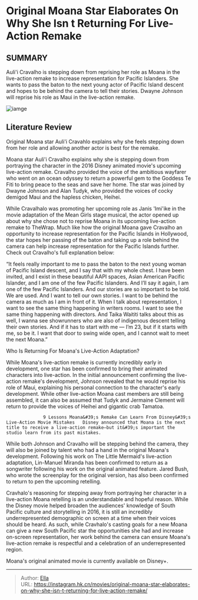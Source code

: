 # Original Moana Star Elaborates On Why She Isn t Returning For Live-Action Remake


## SUMMARY 



  Auli&#39;i Cravalho is stepping down from reprising her role as Moana in the live-action remake to increase representation for Pacific Islanders.   She wants to pass the baton to the next young actor of Pacific Island descent and hopes to be behind the camera to tell their stories.   Dwayne Johnson will reprise his role as Maui in the live-action remake.  

![iamge](https://static1.srcdn.com/wordpress/wp-content/uploads/2024/01/custom-image-of-moana.jpg)

## Literature Review

Original Moana star Auli&#39;i Cravahlo explains why she feels stepping down from her role and allowing another actor is best for the remake.




Moana star Auli&#39;i Cravalho explains why she is stepping down from portraying the character in the 2016 Disney animated movie&#39;s upcoming live-action remake. Cravalho provided the voice of the ambitious wayfarer who went on an ocean odyssey to return a powerful gem to the Goddess Te Fiti to bring peace to the seas and save her home. The star was joined by Dwayne Johnson and Alan Tudyk, who provided the voices of cocky demigod Maui and the hapless chicken, Heihei.




While Cravalhalo was promoting her upcoming role as Janis &#39;Imi&#39;ike in the movie adaptation of the Mean Girls stage musical, the actor opened up about why she chose not to reprise Moana in its upcoming live-action remake to TheWrap. Much like how the original Moana gave Cravalho an opportunity to increase representation for the Pacific Islands in Hollywood, the star hopes her passing of the baton and taking up a role behind the camera can help increase representation for the Pacific Islands further. Check out Cravalho&#39;s full explanation below:


“It feels really important to me to pass the baton to the next young woman of Pacific Island descent, and I say that with my whole chest. I have been invited, and I exist in these beautiful AAPI spaces, Asian American Pacific Islander, and I am one of the few Pacific Islanders. And I’ll say it again, I am one of the few Pacific Islanders. And our stories are so important to be told.
We are used. And I want to tell our own stories. I want to be behind the camera as much as I am in front of it. When I talk about representation, I want to see the same thing happening in writers rooms. I want to see the same thing happening with directors. And Taika Waititi talks about this as well, I wanna see showrunners who are also of indigenous descent telling their own stories.
And if it has to start with me — I’m 23, but if it starts with me, so be it. I want that door to swing wide open, and I cannot wait to meet the next Moana.”






 Who Is Returning For Moana&#39;s Live-Action Adaptation? 
          

While Moana&#39;s live-action remake is currently incredibly early in development, one star has been confirmed to bring their animated characters into live-action. In the initial announcement confirming the live-action remake&#39;s development, Johnson revealed that he would reprise his role of Maui, explaining his personal connection to the character&#39;s early development. While other live-action Moana cast members are still being assembled, it can also be assumed that Tudyk and Jermaine Clement will return to provide the voices of Heihei and gigantic crab Tamatoa.

                  9 Lessons Moana&#39;s Remake Can Learn From Disney&#39;s Live-Action Movie Mistakes   Disney announced that Moana is the next title to receive a live-action remake—but it&#39;s important the studio learn from its past mistakes.    




While both Johnson and Cravalho will be stepping behind the camera, they will also be joined by talent who had a hand in the original Moana&#39;s development. Following his work on The Little Mermaid&#39;s live-action adaptation, Lin-Manuel Miranda has been confirmed to return as a songwriter following his work on the original animated feature. Jared Bush, who wrote the screenplay for the original version, has also been confirmed to return to pen the upcoming retelling.

Cravhalo&#39;s reasoning for stepping away from portraying her character in a live-action Moana retelling is an understandable and hopeful reason. While the Disney movie helped broaden the audiences&#39; knowledge of South Pacific culture and storytelling in 2016, it is still an incredibly underrepresented demographic on screen at a time when their voices should be heard. As such, while Cravhalo&#39;s casting goals for a new Moana can give a new South Pacific star the opportunities she had and increase on-screen representation, her work behind the camera can ensure Moana&#39;s live-action remake is respectful and a celebration of an underrepresented region.






Moana&#39;s original animated movie is currently available on Disney&#43;.






---

> Author: [Ella](https://instagram.hk.cn/)  
> URL: https://instagram.hk.cn/movies/original-moana-star-elaborates-on-why-she-isn-t-returning-for-live-action-remake/  

